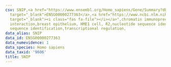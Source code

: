 ```yaml
---
csv: SNIP,<a href="https://www.ensembl.org/Homo_sapiens/Gene/Summary?db=core;g=ENSG00000277363"
  target="_blank">ENSG00000277363</a>,<a href="https://www.ncbi.nlm.nih.gov/pubmed/22863008"
  target="_blank"><i class="fas fa-file"></i></a>",chromatin immunoprecipitation assay,direct
  interaction,breast epithelium, HME1 cell, R2,nucleotide sequence identification,nucleotide
  sequence identification,transcriptional regulation,
data_alias: SNIP
data_id: ENSG00000277363
data_numevidence: 1
data_species: Homo sapiens
data_taxid: '9606'
title: SNIP
---
```

